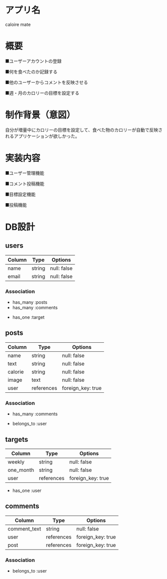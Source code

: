 # アプリ名

caloire mate

# 概要

■ユーザーアカウントの登録

■何を食べたのか記録する

■他のユーザーからコメントを反映させる

■週・月のカロリーの目標を設定する

# 制作背景（意図）

自分が増量中にカロリーの目標を設定して、食べた物のカロリーが自動で反映されるアプリケーションが欲しかった。

# 実装内容

■ユーザー管理機能

■コメント投稿機能

■目標設定機能

■投稿機能


# DB設計

## users

| Column             | Type                | Options                 |
|--------------------|---------------------|-------------------------|
| name               | string              | null: false             |
| email              | string              | null: false             |

### Association

* has_many :posts
* has_many :comments
- has_one  :target

## posts

| Column             | Type                | Options                 |
|--------------------|---------------------|-------------------------|
| name               | string              | null: false             |
| text               | string              | null: false             |
| calorie            | string              | null: false             |
| image              | text                | null: false             |
| user               | references          | foreign_key: true       |

### Association

* has_many   :comments
- belongs_to :user


## targets

| Column             | Type                | Options                 |
|--------------------|---------------------|-------------------------|
| weekly             | string              | null: false             |
| one_month          | string              | null: false             |
| user               | references          | foreign_key: true       |

- has_one  :user

## comments

| Column             | Type                | Options                 |
|--------------------|---------------------|-------------------------|
| comment_text       | string              | null: false             |
| user               | references          | foreign_key: true       |
| post               | references          | foreign_key: true       |

### Association

- belongs_to :user
